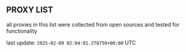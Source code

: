 ## PROXY LIST

all proxies in this list were collected from open sources and tested for functionality

last update: `2025-02-09 02:04:01.278750+00:00` UTC